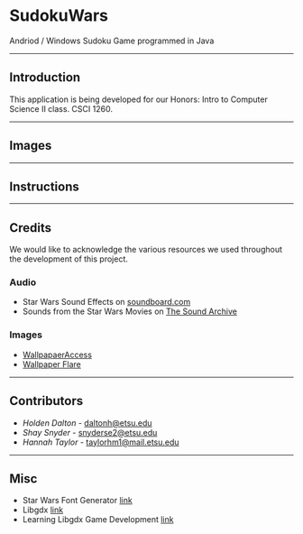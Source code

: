 # SudokuWars
Andriod / Windows Sudoku Game programmed in Java

---

## Introduction

This application is being developed for our Honors: Intro to Computer Science II
class. CSCI 1260.

---

## Images

[//]: <> (Add images once completed)
[//]: <> (Include images of UML and program running)

---

## Instructions

[//]: <> (make sure the user can successfully install and launch the program)

---

## Credits

We would like to acknowledge the various resources we used throughout the
development of this project.

### Audio

- Star Wars Sound Effects on [soundboard.com](https://www.soundboard.com/sb/starwarsfx)
- Sounds from the Star Wars Movies on [The Sound Archive](https://www.thesoundarchive.com/star-wars.asp)

### Images

- [WallpapaerAccess](https://wallpaperaccess.com/star-wars)
- [Wallpaper Flare](https://www.wallpaperflare.com/search?wallpaper=star+wars)

---

## Contributors

- *Holden Dalton* - daltonh@etsu.edu
- *Shay Snyder* - snyderse2@etsu.edu
- *Hannah Taylor* - taylorhm1@mail.etsu.edu

---

## Misc

- Star Wars Font Generator [link](https://www.dafont.com/star-jedi.font)
- Libgdx [link](https://libgdx.badlogicgames.com/)
- Learning Libgdx Game Development [link](https://learning.oreilly.com/library/view/learning-libgdx-game/9781782166047/)
